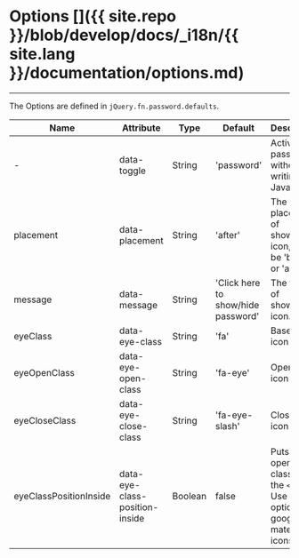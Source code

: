 # Options []({{ site.repo }}/blob/develop/docs/_i18n/{{ site.lang }}/documentation/options.md)

---

The Options are defined in `jQuery.fn.password.defaults`.

<div class="start-table"></div>

| Name                   | Attribute                      | Type    | Default                            | Description                                                                             |
|------------------------|--------------------------------|---------|------------------------------------|-----------------------------------------------------------------------------------------|
| -                      | data-toggle                    | String  | 'password'                         | Active password without writing JavaScript.                                             |
| placement              | data-placement                 | String  | 'after'                            | The placement of show/hide icon, can be 'before' or 'after'.                            |
| message                | data-message                   | String  | 'Click here to show/hide password' | The tooltip of show/hide icon.                                                          |
| eyeClass               | data-eye-class                 | String  | 'fa'                               | Base eye icon class.                                                                    |
| eyeOpenClass           | data-eye-open-class            | String  | 'fa-eye'                           | Open eye icon class.                                                                    |
| eyeCloseClass          | data-eye-close-class           | String  | 'fa-eye-slash'                     | Close eye icon class.                                                                   |
| eyeClassPositionInside | data-eye-class-position-inside | Boolean | false                              | Puts the open/close class inside the `<i>`. Use this option with google material icons. |
